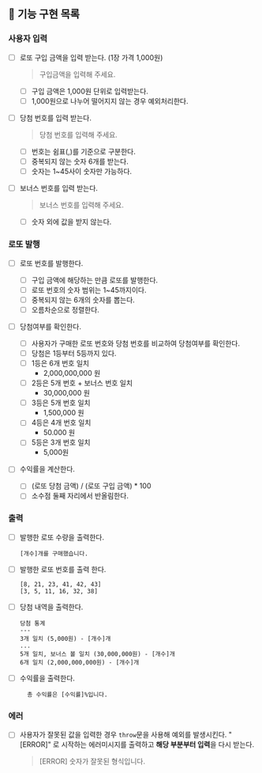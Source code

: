 ## 🚀 기능 구현 목록

### 사용자 입력

- [ ] 로또 구입 금액을 입력 받는다. (1장 가격 1,000원)

  > 구입금액을 입력해 주세요.

  - [ ] 구입 금액은 1,000원 단위로 입력받는다.
  - [ ] 1,000원으로 나누어 떨어지지 않는 경우 예외처리한다.

- [ ] 당첨 번호를 입력 받는다.

  > 당첨 번호를 입력해 주세요.

  - [ ] 번호는 쉼표(,)를 기준으로 구분한다.
  - [ ] 중복되지 않는 숫자 6개를 받는다.
  - [ ] 숫자는 1~45사이 숫자만 가능하다.

- [ ] 보너스 번호를 입력 받는다.
  > 보너스 번호를 입력해 주세요.
  - [ ] 숫자 외에 값을 받지 않는다.

### 로또 발행

- [ ] 로또 번호를 발행한다.

  - [ ] 구입 금액에 해당하는 만큼 로또를 발행한다.
  - [ ] 로또 번호의 숫자 범위는 1~45까지이다.
  - [ ] 중복되지 않는 6개의 숫자를 뽑는다.
  - [ ] 오름차순으로 정렬한다.

- [ ] 당첨여부를 확인한다.

  - [ ] 사용자가 구매한 로또 번호와 당첨 번호를 비교하여 당첨여부를 확인한다.
  - [ ] 당첨은 1등부터 5등까지 있다.
  - [ ] 1등은 6개 번호 일치
    - 2,000,000,000 원
  - [ ] 2등은 5개 번호 + 보너스 번호 일치
    - 30,000,000 원
  - [ ] 3등은 5개 번호 일치
    - 1,500,000 원
  - [ ] 4등은 4개 번호 일치
    - 50.000 원
  - [ ] 5등은 3개 번호 일치
    - 5,000원

- [ ] 수익률을 계산한다.
  - [ ] (로또 당첨 금액) / (로또 구입 금액) \* 100
  - [ ] 소수점 둘째 자리에서 반올림한다.

### 출력

- [ ] 발행한 로또 수량을 출력한다.
  ```
  [개수]개를 구매했습니다.
  ```
- [ ] 발행한 로또 번호를 출력 한다.
  ```
  [8, 21, 23, 41, 42, 43]
  [3, 5, 11, 16, 32, 38]
  ```
- [ ] 당첨 내역을 출력한다.
  ```
  당첨 통계
  ---
  3개 일치 (5,000원) - [개수]개
  ...
  5개 일치, 보너스 볼 일치 (30,000,000원) - [개수]개
  6개 일치 (2,000,000,000원) - [개수]개
  ```
- [ ] 수익률을 출력한다.

  ```
    총 수익률은 [수익률]%입니다.
  ```

### 에러

- [ ] 사용자가 잘못된 값을 입력한 경우 `throw`문을 사용해 예외를 발생시킨다. "[ERROR]" 로 시작하는 에러미시지를 출력하고 **해당 부분부터 입력**을 다시 받는다.
  > [ERROR] 숫자가 잘못된 형식입니다.
